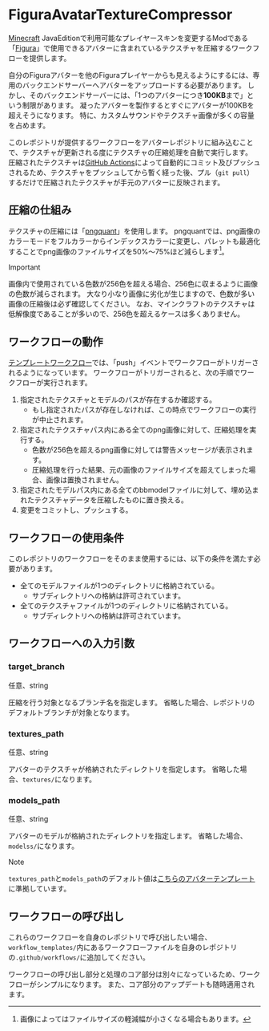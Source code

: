# FiguraAvatarTextureCompressor
[Minecraft](https://www.minecraft.net) JavaEditionで利用可能なプレイヤースキンを変更するModである「[Figura](https://modrinth.com/mod/figura)」で使用できるアバターに含まれているテクスチャを圧縮するワークフローを提供します。

自分のFiguraアバターを他のFiguraプレイヤーからも見えるようにするには、専用のバックエンドサーバーへアバターをアップロードする必要があります。
しかし、そのバックエンドサーバーには、「1つのアバターにつき**100KB**まで」という制限があります。
凝ったアバターを製作するとすぐにアバターが100KBを超えそうになります。
特に、カスタムサウンドやテクスチャ画像が多くの容量を占めます。

このレポジトリが提供するワークフローをアバターレポジトリに組み込むことで、テクスチャが更新される度にテクスチャの圧縮処理を自動で実行します。
圧縮されたテクスチャは[GitHub Actions](https://github.co.jp/features/actions)によって自動的にコミット及びプッシュされるため、テクスチャをプッシュしてから暫く経った後、プル（`git pull`）するだけで圧縮されたテクスチャが手元のアバターに反映されます。

## 圧縮の仕組み
テクスチャの圧縮には「[pngquant](https://github.co.jp/features/actions)」を使用します。
pngquantでは、png画像のカラーモードをフルカラーからインデックスカラーに変更し、パレットも最適化することでpng画像のファイルサイズを50%～75%ほど減らします[^1]。

> [!IMPORTANT]
> 画像内で使用されている色数が256色を超える場合、256色に収まるように画像の色数が減らされます。
> 大なり小なり画像に劣化が生じますので、色数が多い画像の圧縮後は必ず確認してください。
> なお、マインクラフトのテクスチャは低解像度であることが多いので、256色を超えるケースは多くありません。

## ワークフローの動作
[テンプレートワークフロー](https://github.com/Gakuto1112/FiguraAvatarTextureCompressor/blob/main/workflow_templates/compress_textures.yml)では、「push」イベントでワークフローがトリガーされるようになっています。
ワークフローがトリガーされると、次の手順でワークフローが実行されます。

1. 指定されたテクスチャとモデルのパスが存在するか確認する。
   - もし指定されたパスが存在しなければ、この時点でワークフローの実行が中止されます。
2. 指定されたテクスチャパス内にある全てのpng画像に対して、圧縮処理を実行する。
   - 色数が256色を超えるpng画像に対しては警告メッセージが表示されます。
   - 圧縮処理を行った結果、元の画像のファイルサイズを超えてしまった場合、画像は置換されません。
3. 指定されたモデルパス内にある全てのbbmodelファイルに対して、埋め込まれたテクスチャデータを圧縮したものに置き換える。
4. 変更をコミットし、プッシュする。

## ワークフローの使用条件
このレポジトリのワークフローをそのまま使用するには、以下の条件を満たす必要があります。

- 全てのモデルファイルが1つのディレクトリに格納されている。
  - サブディレクトリへの格納は許可されています。
- 全てのテクスチャファイルが1つのディレクトリに格納されている。
  - サブディレクトリへの格納は許可されています。

## ワークフローへの入力引数
### target_branch
任意、string

圧縮を行う対象となるブランチ名を指定します。
省略した場合、レポジトリのデフォルトブランチが対象となります。

### textures_path
任意、string

アバターのテクスチャが格納されたディレクトリを指定します。
省略した場合、`textures/`になります。

### models_path
任意、string

アバターのモデルが格納されたディレクトリを指定します。
省略した場合、`modelss/`になります。

> [!NOTE]
> `textures_path`と`models_path`のデフォルト値は[こちらのアバターテンプレート](https://github.com/Gakuto1112/FiguraAvatarTemplate)に準拠しています。

## ワークフローの呼び出し
これらのワークフローを自身のレポジトリで呼び出したい場合、`workflow_templates/`内にあるワークフローファイルを自身のレポジトリの`.github/workflows/`に追加してください。

ワークフローの呼び出し部分と処理のコア部分は別々になっているため、ワークフローがシンプルになります。
 また、コア部分のアップデートも随時適用されます。

[^1]: 画像によってはファイルサイズの軽減幅が小さくなる場合もあります。
